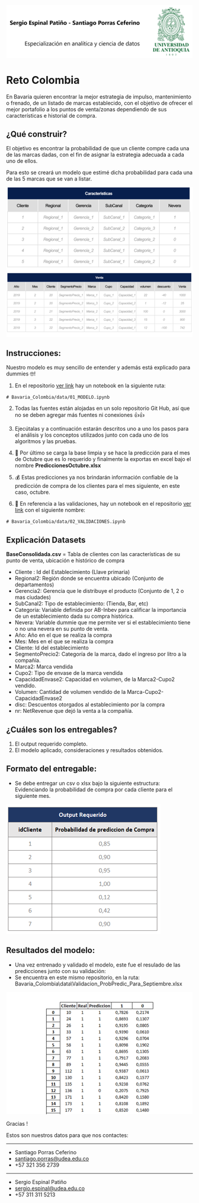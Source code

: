 ![contexto-0](img/Imagen1.png)
# Reto Colombia

En Bavaria quieren encontrar la mejor estrategia de impulso, mantenimiento o frenado, de un listado de marcas establecido, con el objetivo de ofrecer el mejor portafolio a los puntos de venta/zonas dependiendo de sus características e historial de compra.​

## ¿Qué construir?

El objetivo es encontrar la probabilidad de que un cliente compre cada una de las marcas dadas, con el fin de asignar la estrategia adecuada a cada uno de ellos.​

Para esto se creará un modelo que estimé dicha probabilidad para cada una de las 5 marcas que se van a listar.​

![contexto-1](img/contexto-1.png)
![contexto-3](img/contexto-3.png)

## Instrucciones:

Nuestro modelo es muy sencillo de entender y además está explicado para dummies 🤓!


1. En el repositorio [ver link](https://github.com/Santiago-Porras/Bavaria_Colombia) hay un notebook en la siguiente ruta:


```
# Bavaria_Colombia/data/01_MODELO.ipynb
```

2. Todas las fuentes están alojadas en un solo repositorio Git Hub, así que no se deben agregar más fuentes ni conexiones 👍👍



3. Ejecútalas y a continuación estarán descritos uno a uno los pasos para el análisis y los conceptos utilizados junto con cada uno de los algoritmos y las pruebas.



4. 🎁 Por último se carga la base limpia y se hace la predicción para el mes de Octubre que es lo requerido y finalmente la exportas en excel bajo el nombre **PrediccionesOctubre.xlsx**



5. 💰 Estas predicciones ya nos brindarán información confiable de la predicción de compra de los clientes para el mes siguiente, en este caso, octubre.



6. 🧐 En referencia a las validaciones, hay un notebook en el repositorio [ver link](https://github.com/Santiago-Porras/Bavaria_Colombia) con el siguiente nombre:

```
# Bavaria_Colombia/data/02_VALIDACIONES.ipynb
```


## Explicación Datasets

**BaseConsolidada.csv** = Tabla de clientes con las características de su punto de venta, ubicación e histórico de compra

- Cliente	: Id del Establecimiento (Llave primaria)
- Regional2: Región donde se encuentra ubicado (Conjunto de departamentos)
- Gerencia2: Gerencia que le distribuye el producto (Conjunto de 1, 2 o mas ciudades)	
- SubCanal2: Tipo de establecimiento: (Tienda, Bar, etc)	
- Categoria: Variable definida por AB-Inbev para calificar la importancia de un establecimiento dada su compra histórica. 	
- Nevera: Variable dummie que me permite ver si el establecimiento tiene o no una nevera en su punto de venta.
- Año: Año en el que se realiza la compra
- Mes: Mes en el que se realiza la compra
- Cliente: Id del establecimiento
- SegmentoPrecio2: Categoría de la marca, dado el ingreso por litro a la compañía.
- Marca2: Marca vendida
- Cupo2: Tipo de envase de la marca vendida
- CapacidadEnvase2: Capacidad en volumen, de la Marca2-Cupo2 vendido.
- Volumen: Cantidad de volumen vendido de la Marca-Cupo2-CapacidadEnvase2
- disc: Descuentos otorgados al establecimiento por la compra
- nr: NetRevenue que dejó la venta a la compañía.


## ¿Cuáles son los entregables?

1. El output requerido completo.
2. El modelo aplicado,  consideraciones y resultados obtenidos.​

## Formato del entregable:

- Se debe entregar un csv o xlsx bajo la siguiente estructura: Evidenciando la probabilidad de compra por cada cliente para el siguiente mes.

![contexto-2](img/contexto-2.png)


## Resultados del modelo:

- Una vez entrenado y validado el modelo, este fue el resulado de las predicciones junto con su validación:
- Se encuentra en este mismo repositorio, en la ruta: Bavaria_Colombia\data\Validacion_ProbPredic_Para_Septiembre.xlsx

![contexto-5](img/contexto-5.png)



Gracias !

Estos son nuestros datos para que nos contactes:

---
* Santiago Porras Ceferino
* santiago.porras@udea.edu.co
* +57 321 356 2739
---
* Sergio Espinal Patiño
* sergio.espinal@udea.edu.co
* +57 311 311 5213
